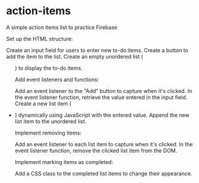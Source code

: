 # action-items

A simple action items list to practice Firebase

Set up the HTML structure:

Create an input field for users to enter new to-do items.
Create a button to add the item to the list.
Create an empty unordered list (<ul>) to display the to-do items.

Add event listeners and functions:

Add an event listener to the "Add" button to capture when it's clicked.
In the event listener function, retrieve the value entered in the input field.
Create a new list item (<li>) dynamically using JavaScript with the entered value.
Append the new list item to the unordered list.

Implement removing items:

Add an event listener to each list item to capture when it's clicked.
In the event listener function, remove the clicked list item from the DOM.

Implement marking items as completed:

Add a CSS class to the completed list items to change their appearance.
